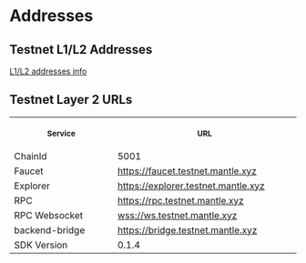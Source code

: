 # Addresses

## Testnet L1/L2 Addresses
[L1/L2 addresses info](info/testnet-info.yaml)

## Testnet Layer 2 URLs
<table>
<tr>
<th>
<img width="506px" height="0px" />
<p><small>Service</small></p>
</th>
<th>
<img width="506px" height="0px" />
<p><small>URL</small></p>
</th>
</tr> 
<tr>
<td> ChainId </td>
<td>5001</td>
</tr>
<tr>
<td> Faucet </td>
<td><a href="https://faucet.testnet.mantle.xyz">https://faucet.testnet.mantle.xyz</a></td>
</tr>
<tr>
<td> Explorer </td>
<td><a href="https://explorer.testnet.mantle.xyz">https://explorer.testnet.mantle.xyz</a></td>
</tr>
<tr>
<td> RPC </td>
<td><a href="https://rpc.testnet.mantle.xyz">https://rpc.testnet.mantle.xyz</a></td>
</tr>
<tr>
<td> RPC Websocket </td>
<td><a href="wss://wss.testnet.mantle.xyz/">wss://ws.testnet.mantle.xyz</a></td>
</tr>
<tr>
<td> backend-bridge </td>
<td><a href="https://bridge.testnet.mantle.xyz/">https://bridge.testnet.mantle.xyz</a></td>
</tr>
<tr>
<td> SDK Version </td>
<td>0.1.4</td>
</tr>
</table>
